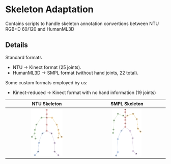 # Skeleton Adaptation

Contains scripts to handle skeleton annotation convertions between NTU RGB+D 60/120 and HumanML3D

## Details
Standard formats
* NTU $\rightarrow$ Kinect format (25 joints).
* HumanML3D $\rightarrow$ SMPL format (without hand joints, 22 total).

Some custom formats employed by us:
* Kinect-reduced $\rightarrow$ Kinect format with no hand information (19 joints)


<div align="center">

| NTU Skeleton | SMPL Skeleton |
|:------------:|:-------------:|
| <img src="../../media/ntu_skele.svg" width="40%"> | <img src="../../media/smpl_skele.svg" width="40%"> |

</div>